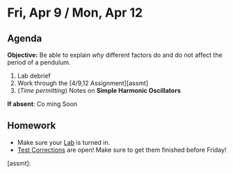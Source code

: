 Fri, Apr 9 / Mon, Apr 12
==================

Agenda
---------
**Objective:** Be able to explain *why* different factors do and do not affect the period of a pendulum.

1. Lab debrief
2. Work through the [4/9,12 Assignment][assmt]
3. (*Time permitting*) Notes on **Simple Harmonic Oscillators**

**If absent**: Co
ming Soon


Homework 
-------------
- Make sure your [Lab][lab] is turned in.
- [Test Corrections][correct] are open!  Make sure to get them finished before Friday!

[correct]: https://avon.schoology.com/assignment/4835420000/
[lab]: https://avon.schoology.com/assignment/4841068270/
[assmt]: 
<!--stackedit_data:
eyJoaXN0b3J5IjpbMTUzODQzODE5NSwtMTQ4NzEyNjIzOSwtMj
A2NDE0MDY2NiwxMjc0MTUyMTgzLC0yMDYzNDY2ODM0LC0xODg4
NDg2MzYsLTUxMjg1NDIwOCwtMTk2NTA0MDA1NSwtMzE4NjgwNz
I2LDE1OTg4MTUyMzgsMTE4NzkyNTkzNiw3MDIzOTQ5MjgsNjI5
MjM3NzYsMTc2ODIxNTc5LC0xOTAzMTY4ODUxLC00OTA4MzYyNC
wtMjEwMzk3MjU5MSwxMTQxNTQ1MDI3LDE4MDYwNzcxMTksMTg2
OTA3MzczMl19
-->
